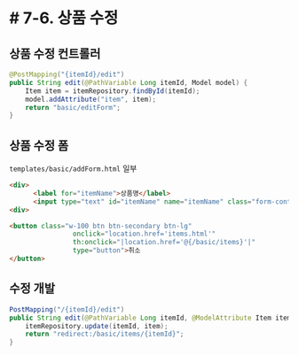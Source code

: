 # # 7-6. 상품 수정

## 상품 수정 컨트롤러

```java
@PostMapping("{itemId}/edit")
public String edit(@PathVariable Long itemId, Model model) {
    Item item = itemRepository.findById(itemId);
    model.addAttribute("item", item);
    return "basic/editForm";
}
```

## 상품 수정 폼

```templates/basic/addForm.html``` 일부

``` html
<div>
      <label for="itemName">상품명</label>
      <input type="text" id="itemName" name="itemName" class="form-control" placeholder="이름을 입력하세요"> </div>
<div>
```

```html
<button class="w-100 btn btn-secondary btn-lg"
                onclick="location.href='items.html'"
                th:onclick="|location.href='@{/basic/items}'|"
                type="button">취소
</button>
```

## 수정 개발
```java
PostMapping("/{itemId}/edit")
public String edit(@PathVariable Long itemId, @ModelAttribute Item item) {
    itemRepository.update(itemId, item);
    return "redirect:/basic/items/{itemId}";
}
```
